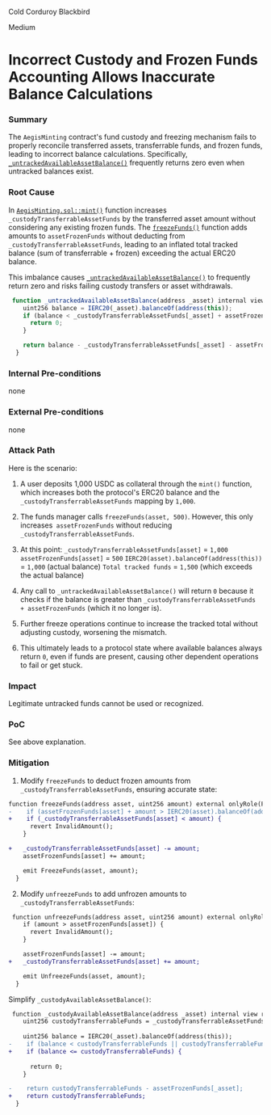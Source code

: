 Cold Corduroy Blackbird

Medium

# Incorrect Custody and Frozen Funds Accounting Allows Inaccurate Balance Calculations

### Summary

The `AegisMinting` contract's fund custody and freezing mechanism fails to properly reconcile transferred assets, transferrable funds, and frozen funds, leading to incorrect balance calculations. Specifically,  [`_untrackedAvailableAssetBalance()`](https://github.com/sherlock-audit/2025-04-aegis-op-grant/blob/main/aegis-contracts/contracts/AegisMinting.sol#L716-L722) frequently returns zero even when untracked balances exist. 

### Root Cause

In [`AegisMinting.sol::mint()`](https://github.com/sherlock-audit/2025-04-aegis-op-grant/blob/main/aegis-contracts/contracts/AegisMinting.sol#L265-L267) function increases `_custodyTransferrableAssetFunds` by the transferred asset amount without considering any existing frozen funds. The [`freezeFunds()`](https://github.com/sherlock-audit/2025-04-aegis-op-grant/blob/main/aegis-contracts/contracts/AegisMinting.sol#L605-L610) function adds amounts to `assetFrozenFunds` without deducting from `_custodyTransferrableAssetFunds`, leading to an inflated total tracked balance (sum of transferrable + frozen) exceeding the actual ERC20 balance.

This imbalance causes [`_untrackedAvailableAssetBalance()`](https://github.com/sherlock-audit/2025-04-aegis-op-grant/blob/main/aegis-contracts/contracts/AegisMinting.sol#L718) to frequently return zero and risks failing custody transfers or asset withdrawals.
```javascript
 function _untrackedAvailableAssetBalance(address _asset) internal view returns (uint256) {
    uint256 balance = IERC20(_asset).balanceOf(address(this));
    if (balance < _custodyTransferrableAssetFunds[_asset] + assetFrozenFunds[_asset]) {
      return 0;
    }

    return balance - _custodyTransferrableAssetFunds[_asset] - assetFrozenFunds[_asset];
  }

```

### Internal Pre-conditions

none

### External Pre-conditions

none

### Attack Path

Here is the scenario:
1. A user deposits 1,000 USDC as collateral through the `mint()` function, which increases both the protocol's ERC20 balance and the` _custodyTransferrableAssetFunds` mapping by `1,000`.
2. The funds manager calls `freezeFunds(asset, 500)`. However, this only increases` assetFrozenFunds` without reducing `_custodyTransferrableAssetFunds`.
3. At this point:
`_custodyTransferrableAssetFunds[asset]` = `1,000`
`assetFrozenFunds[asset]` = `500`
`IERC20(asset).balanceOf(address(this))` = `1,000` (actual balance)
`Total tracked funds` = `1,500` (which exceeds the actual balance)

4. Any call to `_untrackedAvailableAssetBalance()` will return `0` because it checks if the balance is greater than `_custodyTransferrableAssetFunds + assetFrozenFunds` (which it no longer is).
5. Further freeze operations continue to increase the tracked total without adjusting custody, worsening the mismatch.
6. This ultimately leads to a protocol state where available balances always return `0`, even if funds are present, causing other dependent operations to fail or get stuck.

### Impact

Legitimate untracked funds cannot be used or recognized.

### PoC

See above explanation.

### Mitigation

1. Modify `freezeFunds` to deduct frozen amounts from `_custodyTransferrableAssetFunds`, ensuring accurate state:
```diff
function freezeFunds(address asset, uint256 amount) external onlyRole(FUNDS_MANAGER_ROLE) onlySupportedAsset(asset) {
-    if (assetFrozenFunds[asset] + amount > IERC20(asset).balanceOf(address(this))) {
+    if (_custodyTransferrableAssetFunds[asset] < amount) {
      revert InvalidAmount();
    }

+   _custodyTransferrableAssetFunds[asset] -= amount;
    assetFrozenFunds[asset] += amount;

    emit FreezeFunds(asset, amount);
  }
```
2. Modify `unfreezeFunds` to add unfrozen amounts to `_custodyTransferrableAssetFunds`:
```diff
 function unfreezeFunds(address asset, uint256 amount) external onlyRole(FUNDS_MANAGER_ROLE) onlySupportedAsset(asset) { 
    if (amount > assetFrozenFunds[asset]) {
      revert InvalidAmount();
    }

    assetFrozenFunds[asset] -= amount;
+   _custodyTransferrableAssetFunds[asset] += amount;

    emit UnfreezeFunds(asset, amount);
  }
```
Simplify `_custodyAvailableAssetBalance()`:
```diff
 function _custodyAvailableAssetBalance(address _asset) internal view returns (uint256) {
    uint256 custodyTransferrableFunds = _custodyTransferrableAssetFunds[_asset];
   
    uint256 balance = IERC20(_asset).balanceOf(address(this));
-    if (balance < custodyTransferrableFunds || custodyTransferrableFunds < assetFrozenFunds[_asset]) {
+    if (balance <= custodyTransferrableFunds) {
    
      return 0;
    }

-    return custodyTransferrableFunds - assetFrozenFunds[_asset];
+    return custodyTransferrableFunds;
  }
```